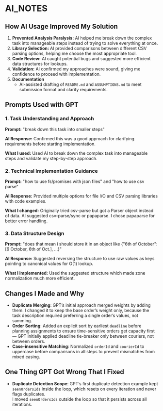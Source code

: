 # AI_NOTES

## How AI Usage Improved My Solution

1. **Prevented Analysis Paralysis:** AI helped me break down the complex task into manageable steps instead of trying to solve everything at once.
2. **Library Selection:** AI provided comparisons between different CSV parsing options, helping me choose the most appropriate tool.
3. **Code Review:** AI caught potential bugs and suggested more efficient data structures for lookups.
4. **Validation:** AI confirmed my approaches were sound, giving me confidence to proceed with implementation.
5. **Documentation**
   - AI-assisted drafting of `README.md` and `ASSUMPTIONS.md` to meet submission format and clarity requirements.

## Prompts Used with GPT

### 1. Task Understanding and Approach

**Prompt:** "break down this task into smaller steps"

**AI Response:** Confirmed this was a good approach for clarifying requirements before starting implementation.

**What I used:** Used AI to break down the complex task into manageable steps and validate my step-by-step approach.

### 2. Technical Implementation Guidance

**Prompt:** "how to use fs/promises with json files" and "how to use csv parse"

**AI Response:** Provided multiple options for file I/O and CSV parsing libraries with code examples.

**What I changed:** Originally tried csv-parse but got a Parser object instead of data. AI suggested csv-parse/sync or papaparse. I chose papaparse for better error handling.

### 3. Data Structure Design

**Prompt:** "does that mean i should store it in an object like {"6th of October": [6 October, 6th of Oct.], ...}"

**AI Response:** Suggested reversing the structure to use raw values as keys pointing to canonical values for O(1) lookup.

**What I implemented:** Used the suggested structure which made zone normalization much more efficient.

## Changes I Made and Why

- **Duplicate Merging**: GPT’s initial approach merged weights by adding them. I changed it to keep the base order’s weight only, because the task description required preferring a single order’s values, not summing.
- **Order Sorting**: Added an explicit sort by earliest `deadline` before planning assignments to ensure time-sensitive orders get capacity first — GPT initially applied deadline tie-breaker only between couriers, not between orders.
- **Case-insensitive Matching**: Normalized `orderId` and `courierId` to uppercase before comparisons in all steps to prevent mismatches from mixed casing.

## One Thing GPT Got Wrong That I Fixed

- **Duplicate Detection Scope**: GPT’s first duplicate detection example kept `seenOrdersIds` inside the loop, which resets on every iteration and never flags duplicates.  
  I moved `seenOrdersIds` outside the loop so that it persists across all iterations.
